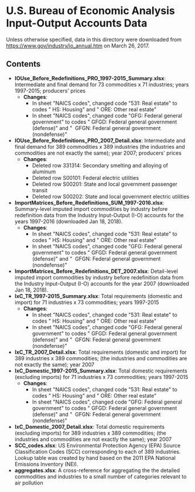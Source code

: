 # U.S. Bureau of Economic Analysis Input-Output Accounts Data

Unless otherwise specified, data in this directory were downloaded from https://www.gov/industry/io_annual.htm on March 26, 2017.

## Contents

- __IOUse_Before_Redefinitions_PRO_1997-2015_Summary.xlsx__: Intermediate and final demand for 73 commodities x 71 industries; years 1997-2015; producers' prices
  - __Changes__:
    - In sheet "NAICS codes", changed code "531: Real estate" to codes " HS: Housing" and " ORE: Other real estate"
    - In sheet "NAICS codes", changed code "GFG: Federal general government" to codes " GFGD:	Federal general government (defense)" and "  GFGN:	Federal general government (nondefense)"
- __IOUse_Before_Redefinitions_PRO_2007_Detail.xlsx__: Intermediate and final demand for 389 commodities x 389 industries (the industries and commodities are not exactly the same); year 2007; producers' prices
  - __Changes__:
    - Deleted row 331314: Secondary smelting and alloying of aluminum
    - Deleted row S00101: Federal electric utilities
    - Deleted row S00201: State and local government passenger transit
    - Deleted row S00202: State and local government electric utilities
- __ImportMatrices_Before_Redefinitions_SUM_1997-2016.xlsx__:  Summary-level imputed import commodities by industry before redefinition data from the Industry Input-Output (I-O) accounts for the years  1997-2016 (downloaded Jan 18, 2018).
  - __Changes__:
    - In sheet "NAICS codes", changed code "531: Real estate" to codes " HS: Housing" and " ORE: Other real estate"
    - In sheet "NAICS codes", changed code "GFG: Federal general government" to codes " GFGD:	Federal general government (defense)" and "  GFGN:	Federal general government (nondefense)"
- __ImportMatrices_Before_Redefinitions_DET_2007.xlsx__: Detail-level imputed import commodities by industry before redefinition data from the Industry Input-Output (I-O) accounts for the year 2007 (downloaded Jan 18, 2018).
- __IxC_TR_1997-2015_Summary.xlsx__: Total requirements (domestic and import) for 71 industries x 73 commodities; years 1997-2015
  - __Changes__:
    - In sheet "NAICS codes", changed code "531: Real estate" to codes " HS: Housing" and " ORE: Other real estate"
    - In sheet "NAICS codes", changed code "GFG: Federal general government" to codes " GFGD:	Federal general government (defense)" and "  GFGN:	Federal general government (nondefense)"
- __IxC_TR_2007_Detail.xlsx__: Total requirements (domestic and import) for 389 industries x 389 commodities; (the industries and commodities are not exactly the same); year 2007
- __IxC_Domestic_1997-2015_Summary.xlsx__: Total domestic requirements (excluding imports) for 71 industries x 73 commodities; years 1997-2015              
  - __Changes__:
    - In sheet "NAICS codes", changed code "531: Real estate" to codes " HS: Housing" and " ORE: Other real estate"
    - In sheet "NAICS codes", changed code "GFG: Federal general government" to codes " GFGD:	Federal general government (defense)" and "  GFGN:	Federal general government (nondefense)"
- __IxC_Domestic_2007_Detail.xlsx__: Total domestic requirements (excluding imports) for 389 industries x 389 commodities; (the industries and commodities are not exactly the same); year 2007
- __SCC_codes.xlsx__: US Environmental Protection Agency (EPA) Source Classification Codes (SCC) corresponding to each of 389 industries. Lookup table was created by hand based on the 2011 EPA National Emissions Inventory (NEI).
- __aggregates.xlsx__: A cross-reference for aggregating the the detailed commodities and industries to a small number of categories relevant to air pollution
